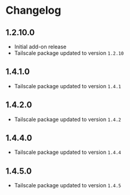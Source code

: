 # Changelog

## 1.2.10.0

- Initial add-on release
- Tailscale package updated to version `1.2.10`

## 1.4.1.0

- Tailscale package updated to version `1.4.1`

## 1.4.2.0

- Tailscale package updated to version `1.4.2`

## 1.4.4.0
- Tailscale package updated to version `1.4.4`

## 1.4.5.0
- Tailscale package updated to version `1.4.5`